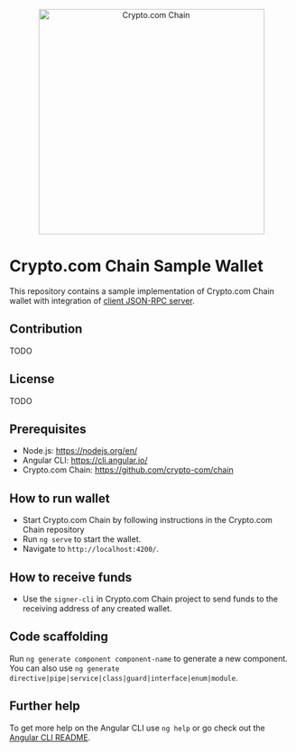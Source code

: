 <p align="center">
  <img src="https://avatars0.githubusercontent.com/u/41934032?s=400&v=4" alt="Crypto.com Chain" width="400">
</p>

# Crypto.com Chain Sample Wallet

This repository contains a sample implementation of Crypto.com Chain wallet with integration of [client JSON-RPC server](https://github.com/crypto-com/chain/tree/master/client-rpc).

## Contribution

TODO

## License

TODO

## Prerequisites

- Node.js: https://nodejs.org/en/
- Angular CLI: https://cli.angular.io/ 
- Crypto.com Chain: https://github.com/crypto-com/chain

## How to run wallet

- Start Crypto.com Chain by following instructions in the Crypto.com Chain repository
- Run `ng serve` to start the wallet.
- Navigate to `http://localhost:4200/`.

## How to receive funds

- Use the `signer-cli` in Crypto.com Chain project to send funds to the receiving address of any created wallet.

## Code scaffolding

Run `ng generate component component-name` to generate a new component. You can also use `ng generate directive|pipe|service|class|guard|interface|enum|module`.

## Further help

To get more help on the Angular CLI use `ng help` or go check out the [Angular CLI README](https://github.com/angular/angular-cli/blob/master/README.md).
